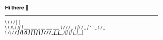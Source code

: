 ### Hi there 👋


 __          __  _                          
 \ \        / / | |                         
  \ \  /\  / /__| | ___ ___  _ __ ___   ___ 
   \ \/  \/ / _ \ |/ __/ _ \| '_ ` _ \ / _ \
    \  /\  /  __/ | (_| (_) | | | | | |  __/
     \/  \/ \___|_|\___\___/|_| |_| |_|\___|
                                            
                                            


<!--
**Slightowl/Slightowl** is a ✨ _special_ ✨ repository because its `README.md` (this file) appears on your GitHub profile.

Here are some ideas to get you started:

- 🔭 I’m currently working on ...
- 🌱 I’m currently learning ...
- 👯 I’m looking to collaborate on ...
- 🤔 I’m looking for help with ...
- 💬 Ask me about ...
- 📫 How to reach me: ...
- 😄 Pronouns: ...
- ⚡ Fun fact: ...
-->
